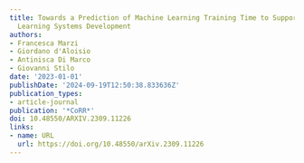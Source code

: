 ```yaml
---
title: Towards a Prediction of Machine Learning Training Time to Support Continuous
  Learning Systems Development
authors:
- Francesca Marzi
- Giordano d'Aloisio
- Antinisca Di Marco
- Giovanni Stilo
date: '2023-01-01'
publishDate: '2024-09-19T12:50:38.833636Z'
publication_types:
- article-journal
publication: '*CoRR*'
doi: 10.48550/ARXIV.2309.11226
links:
- name: URL
  url: https://doi.org/10.48550/arXiv.2309.11226
---
```

